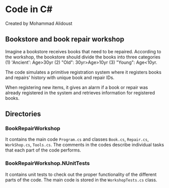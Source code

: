 # Code in C#
Created by Mohammad Alidoust

## Bookstore and book repair workshop

Imagine a bookstore receives books that need to be repaired. According to the workshop, the bookstore should divide the books into three categories (1) 'Ancient': Age>30yr (2) "Old": 30yr>Age>10yr (3) "Young": Age<10yr.

The code simulates a primitive registration system where it registers books and repairs' history with unique book and repair IDs.

When registering new items, it gives an alarm if a book or repair was already registered in the system and retrieves information for registered books.
## Directories
### BookRepairWorkshop
It contains the main code `Program.cs` and classes `Book.cs`, `Repair.cs`, `WorkShop.cs`, `Tools.cs`. The comments in the codes describe individual tasks that each part of the code performs.

### BookRepairWorkshop.NUnitTests
It contains unit tests to check out the proper functionality of the different parts of the code.
The main code is stored in the `WorkshopTests.cs` class.
